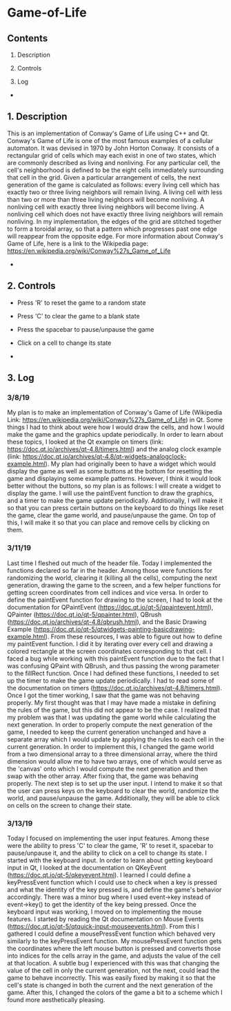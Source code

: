 # Game-of-Life

## Contents

1. Description

2. Controls

3. Log

-

## 1. Description

This is an implementation of Conway's Game of Life using C++ and Qt. Conway's Game of Life is one of the most famous examples of a cellular automaton.
It was devised in 1970 by John Horton Conway. It consists of a rectangular grid of cells which may each exist in one of two states, which are commonly
described as living and nonliving. For any particular cell, the cell's neighborhood is defined to be the eight cells immediately surrounding that cell
in the grid. Given a particular arrangement of cells, the next generation of the game is calculated as follows: every living cell which has exactly
two or three living neighbors will remain living. A living cell with less than two or more than three living neighbors will become nonliving. A nonliving
cell with exactly three living neighbors will become living. A nonliving cell which does not have exactly three living neighbors will remain nonliving.
In my implementation, the edges of the grid are stitched together to form a toroidal array, so that a pattern which progresses past one edge will reappear
from the opposite edge.
For more information about Conway's Game of Life, here is a link to the Wikipedia page: https://en.wikipedia.org/wiki/Conway%27s_Game_of_Life

-

## 2. Controls

* Press 'R' to reset the game to a random state

* Press 'C' to clear the game to a blank state

* Press the spacebar to pause/unpause the game

* Click on a cell to change its state

-

## 3. Log

### 3/8/19
My plan is to make an implementation of Conway's Game of Life (Wikipedia Link: https://en.wikipedia.org/wiki/Conway%27s_Game_of_Life) in Qt.
Some things I had to think about were how I would draw the cells, and how I would make the game and the graphics update periodically.
In order to learn about these topics, I looked at the Qt example on timers (link: https://doc.qt.io/archives/qt-4.8/timers.html) and the 
analog clock example (link: https://doc.qt.io/archives/qt-4.8/qt-widgets-analogclock-example.html). My plan had originally been to have
a widget which would display the game as well as some buttons at the bottom for resetting the game and displaying some example patterns.
However, I think it would look better without the buttons, so my plan is as follows:
I will create a widget to display the game. I will use the paintEvent function to draw the graphics, and a timer to make the game update
periodically. Additionally, I will make it so that you can press certain buttons on the keyboard to do things like reset the game,
clear the game world, and pause/unpause the game. On top of this, I will make it so that you can place and remove cells by clicking on them.

### 3/11/19
Last time I fleshed out much of the header file. Today I implemented the functions declared so far in the header. Among those were functions
for randomizing the world, clearing it (killing all the cells), computing the next generation, drawing the game to the screen, and a few helper
functions for getting screen coordinates from cell indices and vice versa. In order to define the paintEvent function for drawing to the screen,
I had to look at the documentation for QPaintEvent (https://doc.qt.io/qt-5/qpaintevent.html), QPainter (https://doc.qt.io/qt-5/qpainter.html), 
QBrush (https://doc.qt.io/archives/qt-4.8/qbrush.html), and the Basic Drawing Example (https://doc.qt.io/qt-5/qtwidgets-painting-basicdrawing-example.html).
From these resources, I was able to figure out how to define my paintEvent function. I did it by iterating over every cell and drawing a colored
rectangle at the screen coordinates corresponding to that cell. I faced a bug while working with this paintEvent function due to the fact that
I was confusing QPaint with QBrush, and thus passing the wrong parameter to the fillRect function. Once I had defined these functions, I needed
to set up the timer to make the game update periodically. I had to read some of the documentation on timers (https://doc.qt.io/archives/qt-4.8/timers.html).
Once I got the timer working, I saw that the game was not behaving properly. My first thought was that I may have made a mistake in defining the rules
of the game, but this did not appear to be the case. I realized that my problem was that I was updating the game world while calculating the next generation.
In order to properly compute the next generation of the game, I needed to keep the current generation unchanged and have a separate array which I would
update by applying the rules to each cell in the current generation. In order to implement this, I changed the game world from a two dimensional array to a
three dimensional array, where the third dimension would allow me to have two arrays, one of which would serve as the 'canvas' onto which I would compute
the next generation and then swap with the other array. After fixing that, the game was behaving properly. The next step is to set up the user
input. I intend to make it so that the user can press keys on the keyboard to clear the world, randomize the world, and pause/unpause the game.
Additionally, they will be able to click on cells on the screen to change their state.

### 3/13/19
Today I focused on implementing the user input features. Among these were the ability to press 'C' to clear the game, 'R' to reset it, spacebar
to pause/unpause it, and the ability to click on a cell to change its state. I started with the keyboard input. In order to learn about getting
keyboard input in Qt, I looked at the documentation on QKeyEvent (https://doc.qt.io/qt-5/qkeyevent.html). I learned I could define a keyPressEvent
function which I could use to check when a key is pressed and what the identity of the key pressed is, and define the game's behavior accordingly.
There was a minor bug where I used event->key instead of event->key() to get the identity of the key being pressed. Once the keyboard input was
working, I moved on to implementing the mouse features. I started by reading the Qt documentation on Mouse Events (https://doc.qt.io/qt-5/qtquick-input-mouseevents.html).
From this I gathered I could define a mousePressEvent function which behaved very similarly to the keyPressEvent function. My mousePressEvent
function gets the coordinates where the left mouse button is pressed and converts those into indices for the cells array in the game, and
adjusts the value of the cell at that location. A subtle bug I experienced with this was that changing the value of the cell in only the current
generation, not the next, could lead the game to behave incorrectly. This was easily fixed by making it so that the cell's state is changed in both
the current and the next generation of the game. After this, I changed the colors of the game a bit to a scheme which I found more aesthetically pleasing.
